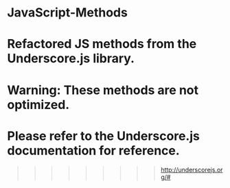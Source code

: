 # JavaScript-Methods
# Refactored JS methods from the Underscore.js library.
# Warning: These methods are not optimized. 
# Please refer to the Underscore.js documentation for reference.
>>>>>>>>> http://underscorejs.org/#
